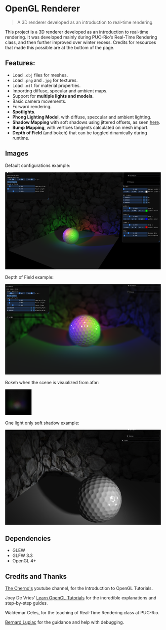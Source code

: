 # OpenGL Renderer
> A 3D renderer developed as an introduction to real-time rendering.

 This project is a 3D renderer developed as an introduction to real-time rendering.
 It was developed mainly during PUC-Rio's Real-Time Rendering class, and then further improved over winter recess.
 Credits for resources that made this possible are at the bottom of the page.
 
 ## Features:
 * Load `.obj` files for meshes.
 * Load `.png` and `.jpg` for textures.
 * Load `.mtl` for material properties.
 * Importing diffuse, specular and ambient maps.
 * Support for **multiple lights and models**.
 * Basic camera movements.
 * Forward rendering.
 * **Spotlights**.
 * **Phong Lighting Model**, with diffuse, speccular and ambient lighting.
 * **Shadow Mapping** with soft shadows using jittered offsets, as seen [here](https://developer.nvidia.com/gpugems/gpugems2/part-ii-shading-lighting-and-shadows/chapter-17-efficient-soft-edged-shadows-using).
 * **Bump Mapping**, with vertices tangents calculated on mesh import.
 * **Depth of Field** (and bokeh) that can be toggled dinamically during runtime.

## Images
Default configurations example:

![](https://github.com/dbeyda/OpenGLRenderer/blob/master/images/NoDoF.png)

Depth of Field example:

![](https://github.com/dbeyda/OpenGLRenderer/blob/master/images/DoF.png)

Bokeh when the scene is visualized from afar:

![](https://github.com/dbeyda/OpenGLRenderer/blob/master/images/bokeh.png)

One light only soft shadow example:

![](https://github.com/dbeyda/OpenGLRenderer/blob/master/images/Shadow.jpg)

## Dependencies
* GLEW
* GLFW 3.3
* OpenGL 4+

## Credits and Thanks
[The Cherno's](https://www.youtube.com/channel/UCQ-W1KE9EYfdxhL6S4twUNw) youtube channel, for the Introduction to OpenGL Tutorials.

Joey De Vries' [Learn OpenGL Tutorials](https://learnopengl.com/) for the incredible explanations and step-by-step guides.

Waldemar Celes, for the teaching of Real-Time Rendering class at PUC-Rio.

[Bernard Lupiac](https://github.com/blupiac) for the guidance and help with debugging.


